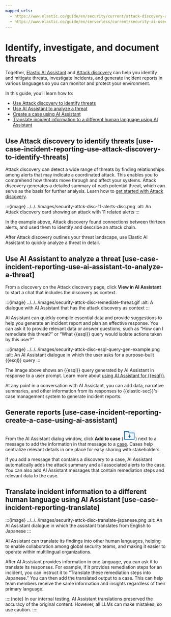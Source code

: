 ```yaml
---
mapped_urls:
  - https://www.elastic.co/guide/en/security/current/attack-discovery-ai-assistant-incident-reporting.html
  - https://www.elastic.co/guide/en/serverless/current/security-ai-usecase-incident-reporting.html
---
```


# Identify, investigate, and document threats

Together, [Elastic AI Assistant](/solutions/security/ai/ai-assistant.md) and [Attack discovery](/solutions/security/ai/attack-discovery.md) can help you identify and mitigate threats, investigate incidents, and generate incident reports in various languages so you can monitor and protect your environment.

In this guide, you’ll learn how to:

* [Use Attack discovery to identify threats](/solutions/security/ai/identify-investigate-document-threats.md#use-case-incident-reporting-use-attack-discovery-to-identify-threats)
* [Use AI Assistant to analyze a threat](/solutions/security/ai/identify-investigate-document-threats.md#use-case-incident-reporting-use-ai-assistant-to-analyze-a-threat)
* [Create a case using AI Assistant](/solutions/security/ai/identify-investigate-document-threats.md#use-case-incident-reporting-create-a-case-using-ai-assistant)
* [Translate incident information to a different human language using AI Assistant](/solutions/security/ai/identify-investigate-document-threats.md#use-case-incident-reporting-translate)


## Use Attack discovery to identify threats [use-case-incident-reporting-use-attack-discovery-to-identify-threats]

Attack discovery can detect a wide range of threats by finding relationships among alerts that may indicate a coordinated attack. This enables you to comprehend how threats move through and affect your systems. Attack discovery generates a detailed summary of each potential threat, which can serve as the basis for further analysis. Learn how to [get started with Attack discovery](/solutions/security/ai/attack-discovery.md).

:::{image} ../../../images/security-attck-disc-11-alerts-disc.png
:alt: An Attack discovery card showing an attack with 11 related alerts
:::

In the example above, Attack discovery found connections between thirteen alerts, and used them to identify and describe an attack chain.

After Attack discovery outlines your threat landscape, use Elastic AI Assistant to quickly analyze a threat in detail.


## Use AI Assistant to analyze a threat [use-case-incident-reporting-use-ai-assistant-to-analyze-a-threat]

From a discovery on the Attack discovery page, click **View in AI Assistant** to start a chat that includes the discovery as context.

:::{image} ../../../images/security-attck-disc-remediate-threat.gif
:alt: A dialogue with AI Assistant that has the attack discovery as context
:::

AI Assistant can quickly compile essential data and provide suggestions to help you generate an incident report and plan an effective response. You can ask it to provide relevant data or answer questions, such as “How can I remediate this threat?” or “What {{esql}} query would isolate actions taken by this user?”

:::{image} ../../../images/security-attck-disc-esql-query-gen-example.png
:alt: An AI Assistant dialogue in which the user asks for a purpose-built {{esql}} query
:::

The image above shows an {{esql}} query generated by AI Assistant in response to a user prompt. Learn more about [using AI Assistant for {{esql}}](/solutions/security/ai/generate-customize-learn-about-esorql-queries.md).

At any point in a conversation with AI Assistant, you can add data, narrative summaries, and other information from its responses to {{elastic-sec}}'s case management system to generate incident reports.


## Generate reports [use-case-incident-reporting-create-a-case-using-ai-assistant]

From the AI Assistant dialog window, click **Add to case** (![Add to case icon](../../../images/security-icon-add-to-case.png "title =20x20")) next to a message to add the information in that message to a [case](/solutions/security/investigate/cases.md). Cases help centralize relevant details in one place for easy sharing with stakeholders.

If you add a message that contains a discovery to a case, AI Assistant automatically adds the attack summary and all associated alerts to the case. You can also add AI Assistant messages that contain remediation steps and relevant data to the case.


## Translate incident information to a different human language using AI Assistant [use-case-incident-reporting-translate]

:::{image} ../../../images/security-attck-disc-translate-japanese.png
:alt: An AI Assistant dialogue in which the assistant translates from English to Japanese
:::

AI Assistant can translate its findings into other human languages, helping to enable collaboration among global security teams, and making it easier to operate within multilingual organizations.

After AI Assistant provides information in one language, you can ask it to translate its responses. For example, if it provides remediation steps for an incident, you can instruct it to “Translate these remediation steps into Japanese.” You can then add the translated output to a case. This can help team members receive the same information and insights regardless of their primary language.

::::{note}
In our internal testing, AI Assistant translations preserved the accuracy of the original content. However, all LLMs can make mistakes, so use caution.
::::
